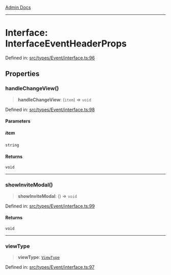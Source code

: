 [Admin Docs](/)

***

# Interface: InterfaceEventHeaderProps

Defined in: [src/types/Event/interface.ts:96](https://github.com/PalisadoesFoundation/talawa-admin/blob/main/src/types/Event/interface.ts#L96)

## Properties

### handleChangeView()

> **handleChangeView**: (`item`) => `void`

Defined in: [src/types/Event/interface.ts:98](https://github.com/PalisadoesFoundation/talawa-admin/blob/main/src/types/Event/interface.ts#L98)

#### Parameters

##### item

`string`

#### Returns

`void`

***

### showInviteModal()

> **showInviteModal**: () => `void`

Defined in: [src/types/Event/interface.ts:99](https://github.com/PalisadoesFoundation/talawa-admin/blob/main/src/types/Event/interface.ts#L99)

#### Returns

`void`

***

### viewType

> **viewType**: [`ViewType`](../../../../screens/OrganizationEvents/OrganizationEvents/enumerations/ViewType.md)

Defined in: [src/types/Event/interface.ts:97](https://github.com/PalisadoesFoundation/talawa-admin/blob/main/src/types/Event/interface.ts#L97)
